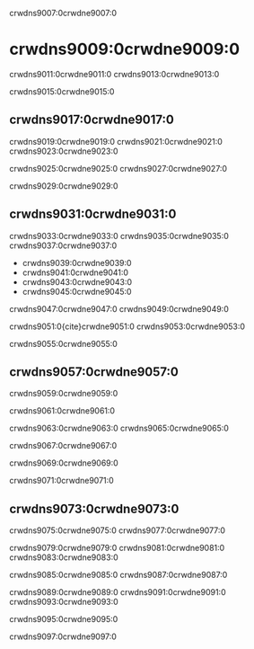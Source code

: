 crwdns9007:0crwdne9007:0
# crwdns9009:0crwdne9009:0

crwdns9011:0crwdne9011:0 crwdns9013:0crwdne9013:0

crwdns9015:0crwdne9015:0
## crwdns9017:0crwdne9017:0

crwdns9019:0crwdne9019:0 crwdns9021:0crwdne9021:0 crwdns9023:0crwdne9023:0

crwdns9025:0crwdne9025:0 crwdns9027:0crwdne9027:0

crwdns9029:0crwdne9029:0
## crwdns9031:0crwdne9031:0
crwdns9033:0crwdne9033:0 crwdns9035:0crwdne9035:0 crwdns9037:0crwdne9037:0
* crwdns9039:0crwdne9039:0
* crwdns9041:0crwdne9041:0
* crwdns9043:0crwdne9043:0
* crwdns9045:0crwdne9045:0

crwdns9047:0crwdne9047:0 crwdns9049:0crwdne9049:0

crwdns9051:0{cite}crwdne9051:0 crwdns9053:0crwdne9053:0

crwdns9055:0crwdne9055:0
## crwdns9057:0crwdne9057:0
crwdns9059:0crwdne9059:0

crwdns9061:0crwdne9061:0

crwdns9063:0crwdne9063:0 crwdns9065:0crwdne9065:0

crwdns9067:0crwdne9067:0

crwdns9069:0crwdne9069:0

crwdns9071:0crwdne9071:0
## crwdns9073:0crwdne9073:0

crwdns9075:0crwdne9075:0 crwdns9077:0crwdne9077:0

crwdns9079:0crwdne9079:0 crwdns9081:0crwdne9081:0 crwdns9083:0crwdne9083:0

crwdns9085:0crwdne9085:0 crwdns9087:0crwdne9087:0

crwdns9089:0crwdne9089:0 crwdns9091:0crwdne9091:0 crwdns9093:0crwdne9093:0

crwdns9095:0crwdne9095:0

crwdns9097:0crwdne9097:0 
